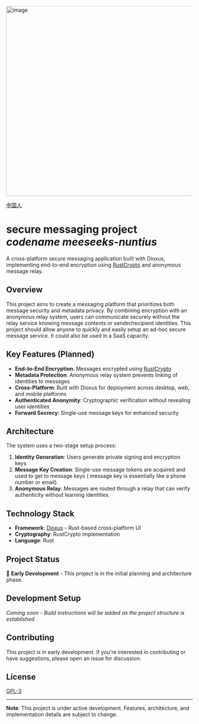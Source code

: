 <img width="512" height="512" alt="image" src="https://github.com/user-attachments/assets/9d509fb4-677a-4a0d-bc1e-ef104c98ba4c" />

[中国人](https://github.com/cavebatsofware/meeseeks-nuntius/blob/main/README_ZH.md)
# secure messaging project ***codename meeseeks-nuntius***

A cross-platform secure messaging application built with Dioxus, implementing end-to-end encryption using [RustCrypto](https://github.com/RustCrypto/nacl-compat/tree/master/crypto_box) and anonymous message relay.

## Overview

This project aims to create a messaging platform that prioritizes both message security and metadata privacy. By combining encryption with an anonymous relay system, users can communicate securely without the relay service knowing message contents or sender/recipient identities. This project should allow anyone to quickly and easily setup an ad-hoc secure message service. It could also be used in a SaaS capacity.

## Key Features (Planned)

- **End-to-End Encryption**: Messages encrypted using [RustCrypto](https://github.com/RustCrypto/nacl-compat/tree/master/crypto_box)
- **Metadata Protection**: Anonymous relay system prevents linking of identities to messages
- **Cross-Platform**: Built with Dioxus for deployment across desktop, web, and mobile platforms
- **Authenticated Anonymity**: Cryptographic verification without revealing user identities
- **Forward Secrecy**: Single-use message keys for enhanced security

## Architecture

The system uses a two-stage setup process:

1. **Identity Generation**: Users generate private signing and encryption keys
2. **Message Key Creation**: Single-use message tokens are acquired and used to get to message keys ( message key is essentially like a phone number or email).
3. **Anonymous Relay**: Messages are routed through a relay that can verify authenticity without learning identities.

## Technology Stack

- **Framework**: [Dioxus](https://dioxuslabs.com/) - Rust-based cross-platform UI
- **Cryptography**: RustCrypto implementation
- **Language**: Rust

## Project Status

🚧 **Early Development** - This project is in the initial planning and architecture phase.

## Development Setup

*Coming soon - Build instructions will be added as the project structure is established*

## Contributing

This project is in early development. If you're interested in contributing or have suggestions, please open an issue for discussion.

## License

[GPL-3](https://www.gnu.org/licenses/gpl-3.0.txt)

---

**Note**: This project is under active development. Features, architecture, and implementation details are subject to change.
